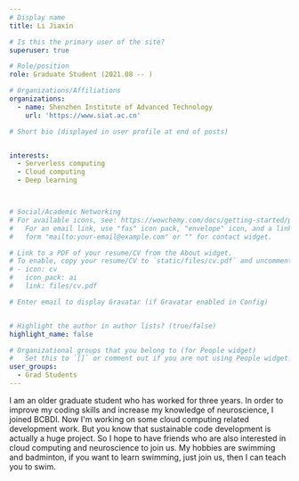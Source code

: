 ```yaml
---
# Display name
title: Li Jiaxin

# Is this the primary user of the site?
superuser: true

# Role/position
role: Graduate Student (2021.08 -- )

# Organizations/Affiliations
organizations:
  - name: Shenzhen Institute of Advanced Technology
    url: 'https://www.siat.ac.cn'

# Short bio (displayed in user profile at end of posts)


interests:
  - Serverless computing 
  - Cloud computing 
  - Deep learning



# Social/Academic Networking
# For available icons, see: https://wowchemy.com/docs/getting-started/page-builder/#icons
#   For an email link, use "fas" icon pack, "envelope" icon, and a link in the
#   form "mailto:your-email@example.com" or "" for contact widget.

# Link to a PDF of your resume/CV from the About widget.
# To enable, copy your resume/CV to `static/files/cv.pdf` and uncomment the lines below.
# - icon: cv
#   icon_pack: ai
#   link: files/cv.pdf

# Enter email to display Gravatar (if Gravatar enabled in Config)


# Highlight the author in author lists? (true/false)
highlight_name: false

# Organizational groups that you belong to (for People widget)
#   Set this to `[]` or comment out if you are not using People widget.
user_groups:
  - Grad Students
---
```

I am an older graduate student who has worked for three years. In order to improve my coding skills and increase my knowledge of neuroscience, I joined BCBDI. Now I'm working on some cloud computing related development work. But you know that sustainable code development is actually a huge project. So I hope to have friends who are also interested in cloud computing and neuroscience to join us. My hobbies are swimming and badminton, if you want to learn swimming, just join us, then I can teach you to swim.
